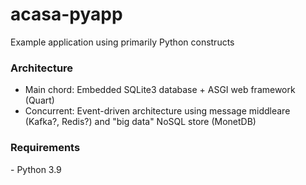 # acasa-pyapp
<p> Example application using primarily Python constructs

<h3> Architecture </h3>

- Main chord: Embedded SQLite3 database + ASGI web framework (Quart)
- Concurrent: Event-driven architecture using message middleare (Kafka?, Redis?) and "big data" NoSQL store (MonetDB)

<h3> Requirements </h3>
- Python 3.9